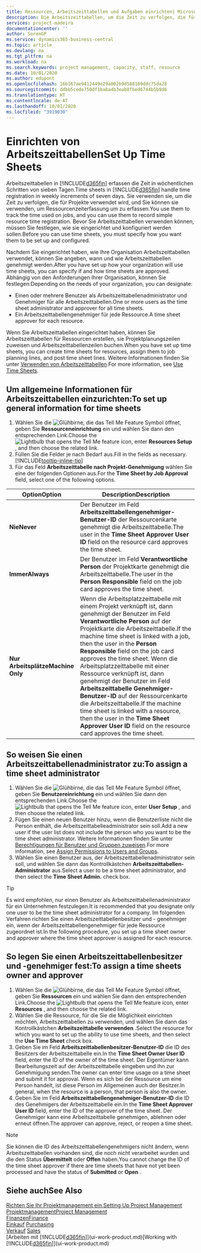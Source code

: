 ```yaml
---
title: Ressourcen, Arbeitszeittabellen und Aufgaben einrichten| Microsoft Docs
description: Die Arbeitszeittabellen, um die Zeit zu verfolgen, die für Projekte verwendet wurde und Ressourcen verwendet wurde und halfen Ihnen mit Projektmanagement, der Stellenbesetzung und der Kapazität
services: project-madeira
documentationcenter: ''
author: SorenGP
ms.service: dynamics365-business-central
ms.topic: article
ms.devlang: na
ms.tgt_pltfrm: na
ms.workload: na
ms.search.keywords: project management, capacity, staff, resource
ms.date: 10/01/2020
ms.author: edupont
ms.openlocfilehash: 16b167ae9412449e29a002b9d588109ddc75da28
ms.sourcegitcommit: ddbb5cede750df1baba4b3eab8fbed6744b5b9d6
ms.translationtype: HT
ms.contentlocale: de-AT
ms.lasthandoff: 10/01/2020
ms.locfileid: "3919030"
---
```

# <a name="set-up-time-sheets"></a><span data-ttu-id="48ed7-103">Einrichten von Arbeitszeittabellen</span><span class="sxs-lookup"><span data-stu-id="48ed7-103">Set Up Time Sheets</span></span>
<span data-ttu-id="48ed7-104">Arbeitszeittabellen in [!INCLUDE[d365fin](includes/d365fin_md.md)] erfassen die Zeit in wöchentlichen Schritten von sieben Tagen.</span><span class="sxs-lookup"><span data-stu-id="48ed7-104">Time sheets in [!INCLUDE[d365fin](includes/d365fin_md.md)] handle time registration in weekly increments of seven days.</span></span> <span data-ttu-id="48ed7-105">Sie verwenden sie, um die Zeit zu verfolgen, die für Projekte verwendet wird, und Sie können sie verwenden, um Ressourcenzeiterfassung um zu erfassen.</span><span class="sxs-lookup"><span data-stu-id="48ed7-105">You use them to track the time used on jobs, and you can use them to record simple resource time registration.</span></span> <span data-ttu-id="48ed7-106">Bevor Sie Arbeitszeittabellen verwenden können, müssen Sie festlegen, wie sie eingerichtet und konfiguriert werden sollen.</span><span class="sxs-lookup"><span data-stu-id="48ed7-106">Before you can use time sheets, you must specify how you want them to be set up and configured.</span></span>

<span data-ttu-id="48ed7-107">Nachdem Sie eingerichtet haben, wie Ihre Organisation Arbeitszeittabellen verwendet, können Sie angeben, wann und wie Arbeitszeittabellen genehmigt werden.</span><span class="sxs-lookup"><span data-stu-id="48ed7-107">After you have set up how your organization will use time sheets, you can specify if and how time sheets are approved.</span></span> <span data-ttu-id="48ed7-108">Abhängig von den Anforderungen Ihrer Organisation, können Sie festlegen:</span><span class="sxs-lookup"><span data-stu-id="48ed7-108">Depending on the needs of your organization, you can designate:</span></span>

* <span data-ttu-id="48ed7-109">Einen oder mehrere Benutzer als Arbeitszeittabellenadministrator und Genehmiger für alle Arbeitszeittabellen.</span><span class="sxs-lookup"><span data-stu-id="48ed7-109">One or more users as the time sheet administrator and approver for all time sheets.</span></span>
* <span data-ttu-id="48ed7-110">Ein Arbeitszeittabellengenehmiger für jede Ressource.</span><span class="sxs-lookup"><span data-stu-id="48ed7-110">A time sheet approver for each resource.</span></span>

<span data-ttu-id="48ed7-111">Wenn Sie Arbeitszeittabellen eingerichtet haben, können Sie Arbeitszeittabellen für Ressourcen erstellen, sie Projektplanungszeilen zuweisen und Arbeitszeittabellenzeilen buchen.</span><span class="sxs-lookup"><span data-stu-id="48ed7-111">When you have set up time sheets, you can create time sheets for resources, assign them to job planning lines, and post time sheet lines.</span></span> <span data-ttu-id="48ed7-112">Weitere Informationen finden Sie unter [Verwenden von Arbeitszeittabellen](projects-how-use-time-sheets.md).</span><span class="sxs-lookup"><span data-stu-id="48ed7-112">For more information, see [Use Time Sheets](projects-how-use-time-sheets.md).</span></span>

## <a name="to-set-up-general-information-for-time-sheets"></a><span data-ttu-id="48ed7-113">Um allgemeine Informationen für Arbeitszeittabellen einzurichten:</span><span class="sxs-lookup"><span data-stu-id="48ed7-113">To set up general information for time sheets</span></span>
1. <span data-ttu-id="48ed7-114">Wählen Sie die ![Glühbirne, die das Tell Me Feature](media/ui-search/search_small.png "Tell Me-Funktion") Symbol öffnet, geben Sie **Ressourceneinrichtung** ein und wählen Sie dann den entsprechenden Link.</span><span class="sxs-lookup"><span data-stu-id="48ed7-114">Choose the ![Lightbulb that opens the Tell Me feature](media/ui-search/search_small.png "Tell me what you want to do") icon, enter **Resources Setup** , and then choose the related link.</span></span>  
2. <span data-ttu-id="48ed7-115">Füllen Sie die Felder je nach Bedarf aus.</span><span class="sxs-lookup"><span data-stu-id="48ed7-115">Fill in the fields as necessary.</span></span> [!INCLUDE[tooltip-inline-tip](includes/tooltip-inline-tip_md.md)]
3. <span data-ttu-id="48ed7-116">Für das Feld **Arbeitszeittabelle nach Projekt-Genehmigung** wählen Sie eine der folgenden Optionen aus.</span><span class="sxs-lookup"><span data-stu-id="48ed7-116">For the **Time Sheet by Job Approval** field, select one of the following options.</span></span>

| <span data-ttu-id="48ed7-117">Option</span><span class="sxs-lookup"><span data-stu-id="48ed7-117">Option</span></span> | <span data-ttu-id="48ed7-118">Description</span><span class="sxs-lookup"><span data-stu-id="48ed7-118">Description</span></span> |
| --- | --- |
| <span data-ttu-id="48ed7-119">**Nie**</span><span class="sxs-lookup"><span data-stu-id="48ed7-119">**Never**</span></span> |<span data-ttu-id="48ed7-120">Der Benutzer im Feld **Arbeitszeittabellengenehmiger-Benutzer-ID** der Ressourcenkarte genehmigt die Arbeitszeittabelle.</span><span class="sxs-lookup"><span data-stu-id="48ed7-120">The user in the **Time Sheet Approver User ID** field on the resource card approves the time sheet.</span></span> |
| <span data-ttu-id="48ed7-121">**Immer**</span><span class="sxs-lookup"><span data-stu-id="48ed7-121">**Always**</span></span> |<span data-ttu-id="48ed7-122">Der Benutzer im Feld **Verantwortliche Person** der Projektkarte genehmigt die Arbeitszeittabelle.</span><span class="sxs-lookup"><span data-stu-id="48ed7-122">The user in the **Person Responsible** field on the job card approves the time sheet.</span></span> |
| <span data-ttu-id="48ed7-123">**Nur Arbeitsplätze**</span><span class="sxs-lookup"><span data-stu-id="48ed7-123">**Machine Only**</span></span> |<span data-ttu-id="48ed7-124">Wenn die Arbeitsplatzzeittabelle mit einem Projekt verknüpft ist, dann genehmigt der Benutzer im Feld **Verantwortliche Person** auf der Projektkarte die Arbeitszeittabelle.</span><span class="sxs-lookup"><span data-stu-id="48ed7-124">If the machine time sheet is linked with a job, then the user in the **Person Responsible** field on the job card approves the time sheet.</span></span> <span data-ttu-id="48ed7-125">Wenn die Arbeitsplatzzeittabelle mit einer Ressource verknüpft ist, dann genehmigt der Benutzer im Feld **Arbeitszeittabelle Genehmiger-Benutzer-ID** auf der Ressourcenkarte die Arbeitszeittabelle.</span><span class="sxs-lookup"><span data-stu-id="48ed7-125">If the machine time sheet is linked with a resource, then the user in the **Time Sheet Approver User ID** field on the resource card approves the time sheet.</span></span> |

## <a name="to-assign-a-time-sheet-administrator"></a><span data-ttu-id="48ed7-126">So weisen Sie einen Arbeitszeittabellenadministrator zu:</span><span class="sxs-lookup"><span data-stu-id="48ed7-126">To assign a time sheet administrator</span></span>
1. <span data-ttu-id="48ed7-127">Wählen Sie die ![Glühbirne, die das Tell Me Feature](media/ui-search/search_small.png "Tell Me-Funktion") Symbol öffnet, geben Sie **Benutzereinrichtung** ein und wählen Sie dann den entsprechenden Link.</span><span class="sxs-lookup"><span data-stu-id="48ed7-127">Choose the ![Lightbulb that opens the Tell Me feature](media/ui-search/search_small.png "Tell me what you want to do") icon, enter **User Setup** , and then choose the related link.</span></span>  
2. <span data-ttu-id="48ed7-128">Fügen Sie einen neuen Benutzer hinzu, wenn die Benutzerliste nicht die Person enthält, die Arbeitszeittabelleadministrator sein soll.</span><span class="sxs-lookup"><span data-stu-id="48ed7-128">Add a new user if the user list does not include the person who you want to be the time sheet administrator.</span></span> <span data-ttu-id="48ed7-129">Weitere Informationen finden Sie unter [Berechtigungen für Benutzer und Gruppen zuweisen](ui-define-granular-permissions.md).</span><span class="sxs-lookup"><span data-stu-id="48ed7-129">For more information, see [Assign Permissions to Users and Groups](ui-define-granular-permissions.md).</span></span>
3. <span data-ttu-id="48ed7-130">Wählen Sie einen Benutzer aus, der Arbeitszeittabellenadministrator sein soll, und wählen Sie dann das Kontrollkästchen **Arbeitszeittabellen-Administrator** aus.</span><span class="sxs-lookup"><span data-stu-id="48ed7-130">Select a user to be a time sheet administrator, and then select the **Time Sheet Admin.** check box.</span></span>  

> [!TIP]  
>   <span data-ttu-id="48ed7-131">Es wird empfohlen, nur einen Benutzer als Arbeitszeittabellenadministrator für ein Unternehmen festzulegen.</span><span class="sxs-lookup"><span data-stu-id="48ed7-131">It is recommended that you designate only one user to be the time sheet administrator for a company.</span></span> <span data-ttu-id="48ed7-132">Im folgenden Verfahren richten Sie einen Arbeitszeittabellenbesitzer und - genehmiger ein, wenn der Arbeitszeittabellengenehmiger für jede Ressource zugeordnet ist.</span><span class="sxs-lookup"><span data-stu-id="48ed7-132">In the following procedure, you set up a time sheet owner and approver where the time sheet approver is assigned for each resource.</span></span>  

## <a name="to-assign-a-time-sheets-owner-and-approver"></a><span data-ttu-id="48ed7-133">So legen Sie einen Arbeitszeittabellenbesitzer und -genehmiger fest:</span><span class="sxs-lookup"><span data-stu-id="48ed7-133">To assign a time sheets owner and approver</span></span>
1. <span data-ttu-id="48ed7-134">Wählen Sie die ![Glühbirne, die das Tell Me Feature](media/ui-search/search_small.png "Tell Me-Funktion") Symbol öffnet, geben Sie **Ressourcen** ein und wählen Sie dann den entsprechenden Link.</span><span class="sxs-lookup"><span data-stu-id="48ed7-134">Choose the ![Lightbulb that opens the Tell Me feature](media/ui-search/search_small.png "Tell me what you want to do") icon, enter **Resources** , and then choose the related link.</span></span>
2. <span data-ttu-id="48ed7-135">Wählen Sie die Ressource, für die Sie die Möglichkeit einrichten möchten, Arbeitszeittabellen zu verwenden, und wählen Sie dann das Kontrollkästchen **Arbeitszeittabelle verwenden** .</span><span class="sxs-lookup"><span data-stu-id="48ed7-135">Select the resource for which you want to set up the ability to use time sheets, and then select the **Use Time Sheet** check box.</span></span>  
3. <span data-ttu-id="48ed7-136">Geben Sie im Feld **Arbeitszeittabellenbesitzer-Benutzer-ID** die ID des Besitzers der Arbeitszeittabelle ein.</span><span class="sxs-lookup"><span data-stu-id="48ed7-136">In the **Time Sheet Owner User ID** field, enter the ID of the owner of the time sheet.</span></span> <span data-ttu-id="48ed7-137">Der Eigentümer kann Bearbeitungszeit auf der Arbeitszeittabelle eingeben und ihn zur Genehmigung senden.</span><span class="sxs-lookup"><span data-stu-id="48ed7-137">The owner can enter time usage on a time sheet and submit it for approval.</span></span> <span data-ttu-id="48ed7-138">Wenn es sich bei der Ressource um eine Person handelt, ist diese Person im Allgemeinen auch der Besitzer.</span><span class="sxs-lookup"><span data-stu-id="48ed7-138">In general, when the resource is a person, that person is also the owner.</span></span>  
4. <span data-ttu-id="48ed7-139">Geben Sie im Feld **Arbeitszeittabellengenehmiger-Benutzer-ID** die ID des Genehmigers der Arbeitszeittabelle ein.</span><span class="sxs-lookup"><span data-stu-id="48ed7-139">In the **Time Sheet Approver User ID** field, enter the ID of the approver of the time sheet.</span></span> <span data-ttu-id="48ed7-140">Der Genehmiger kann eine Arbeitszeittabelle genehmigen, ablehnen oder erneut öffnen.</span><span class="sxs-lookup"><span data-stu-id="48ed7-140">The approver can approve, reject, or reopen a time sheet.</span></span>  

> [!NOTE]  
>   <span data-ttu-id="48ed7-141">Sie können die ID des Arbeitszeittabellengenehmigers nicht ändern, wenn Arbeitszeittabellen vorhanden sind, die noch nicht verarbeitet wurden und die den Status **Übermittelt** oder **Offen** haben.</span><span class="sxs-lookup"><span data-stu-id="48ed7-141">You cannot change the ID of the time sheet approver if there are time sheets that have not yet been processed and have the status of **Submitted** or **Open** .</span></span>

## <a name="see-also"></a><span data-ttu-id="48ed7-142">Siehe auch</span><span class="sxs-lookup"><span data-stu-id="48ed7-142">See Also</span></span>
[<span data-ttu-id="48ed7-143">Richten Sie Ihr Projektmanagement ein.</span><span class="sxs-lookup"><span data-stu-id="48ed7-143">Setting Up Project Management</span></span>](projects-setup-projects.md)  
[<span data-ttu-id="48ed7-144">Projektmanagement</span><span class="sxs-lookup"><span data-stu-id="48ed7-144">Project Management</span></span>](projects-manage-projects.md)  
[<span data-ttu-id="48ed7-145">Finanzen</span><span class="sxs-lookup"><span data-stu-id="48ed7-145">Finance</span></span>](finance.md)  
<span data-ttu-id="48ed7-146">[Einkauf](purchasing-manage-purchasing.md)       </span><span class="sxs-lookup"><span data-stu-id="48ed7-146">[Purchasing](purchasing-manage-purchasing.md)       </span></span>  
<span data-ttu-id="48ed7-147">[Verkauf](sales-manage-sales.md)    </span><span class="sxs-lookup"><span data-stu-id="48ed7-147">[Sales](sales-manage-sales.md)    </span></span>  
<span data-ttu-id="48ed7-148">[Arbeiten mit [!INCLUDE[d365fin](includes/d365fin_md.md)]](ui-work-product.md)</span><span class="sxs-lookup"><span data-stu-id="48ed7-148">[Working with [!INCLUDE[d365fin](includes/d365fin_md.md)]](ui-work-product.md)</span></span>  

